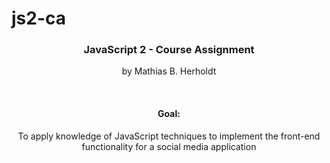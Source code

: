 # js2-ca

<div align="center">
  <h3>JavaScript 2 - Course Assignment</h3>
  <p>by Mathias B. Herholdt</p>
  <br>
  <h4>Goal:</h4>
  <p>To apply knowledge of JavaScript techniques to implement the front-end functionality for a social media application</p>
</div>
